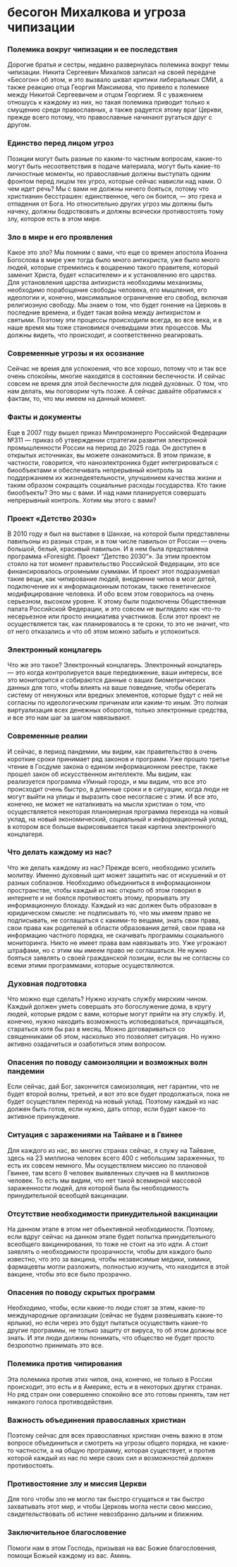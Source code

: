 # бесогон Михалкова и угроза чипизации

### Полемика вокруг чипизации и ее последствия  
Дорогие братья и сестры, недавно развернулась полемика вокруг темы чипизации. Никита Сергеевич Михалков записал на своей передаче «Бесогон» об этом, и это вызвало шквал критики либеральных СМИ, а также реакцию отца Георгия Максимова, что привело к полемике между Никитой Сергеевичем и отцом Георгием. Я с уважением отношусь к каждому из них, но такая полемика приводит только к смущению среди православных, а также радуется этому враг Церкви, прежде всего потому, что православные начинают ругаться друг с другом.

### Единство перед лицом угроз  
Позиции могут быть разные по каким-то частным вопросам, какие-то могут быть несоответствия в подаче материала, могут быть какие-то личностные моменты, но православные должны выступать одним фронтом перед лицом тех угроз, которые сейчас нависли над нами. О чем идет речь? Мы с вами не должны ничего бояться, потому что христианин бесстрашен: единственное, чего он боится, — это греха и отпадения от Бога. Но относительно других угроз мы должны быть начеку, должны бодрствовать и должны всячески противостоять тому злу, которое есть в этом мире.

### Зло в мире и его проявления  
Какое это зло? Мы помним с вами, что еще со времен апостола Иоанна Богослова в мире уже тогда было много антихриста, уже было много людей, которые стремились к воцарению такого правителя, который заменит Христа, будет «спасителем» и к установлению его царства. Для установления царства антихриста необходимы механизмы, необходимо порабощение свободы человека, его мышления, его идеологии и, конечно, максимальное ограничение его свобод, включая религиозную свободу. Мы знаем о том, что будет гонение на Церковь в последние времена, и будет такая война между антихристом и святыми. Поэтому эти процессы происходили всегда, во все века, и в наше время мы тоже становимся очевидцами этих процессов. Мы должны видеть, что происходит, и соответственно реагировать.

### Современные угрозы и их осознание  
Сейчас не время для успокоения, что все хорошо, потому что и так все очень спокойны, многие находятся в состоянии беспечности. И сейчас совсем не время для этой беспечности для людей духовных. О том, что нам делать, мы поговорим чуть позже. А сейчас давайте обратимся к фактам, то, что мы имеем на данный момент.

### Факты и документы  
Еще в 2007 году вышел приказ Минпромэнерго Российской Федерации №311 — приказ об утверждении стратегии развития электронной промышленности России на период до 2025 года. Он доступен в открытых источниках, вы можете ознакомиться. В этом приказе, в частности, говорится, что наноэлектроника будет интегрироваться с биообъектами и обеспечивать непрерывный контроль за поддержанием их жизнедеятельности, улучшением качества жизни и таким образом сокращать социальные расходы государства. Кто такие биообъекты? Это мы с вами. И над нами планируется совершать непрерывный контроль. Хотим мы этого с вами?

### Проект «Детство 2030»  
В 2010 году я был на выставке в Шанхае, на которой были представлены павильоны из разных стран, и в том числе павильон от России — очень большой, белый, красивый павильон. И в нем была представлена программа «Foresight. Проект “Детство 2030”». За этим проектом стояло на тот момент правительство Российской Федерации, это все финансировалось огромными суммами. И проект этот подразумевал такие вещи, как чипирование людей, внедрение чипов в мозг детей, подключение их к информационным потокам, также генетическое модифицирование человека. И обо всем этом говорилось на очень серьезном, высоком уровне. К этому были подключены Общественная палата Российской Федерации, и это совсем не выглядело как что-то несерьезное или просто инициатива участников. Если этот проект не осуществляется так, как планировалось в те сроки, то это не значит, что от него отказались и что об этом можно забыть и успокоиться.

### Электронный концлагерь  
Что же это такое? Электронный концлагерь. Электронный концлагерь — это когда контролируется ваше передвижение, ваши интересы, все это мониторится и собираются данные о ваших биометрических данных для того, чтобы влиять на ваше поведение, чтобы оберегать систему от ненужных или вредных элементов, которые будут с ней не согласны по идеологическим причинам или каким-то иным. Это полная виртуализация всех денежных оборотов, только электронные средства, и все это нам шаг за шагом навязывают.

### Современные реалии  
И сейчас, в период пандемии, мы видим, как правительство в очень короткие сроки принимает ряд законов и программ. Уже прошло третье чтение в Госдуме закона о едином информационном реестре, также прошел закон об искусственном интеллекте. Мы видим, как реализуется программа «Умный город», и мы видим, что все это происходит очень быстро, в длинные сроки и в ситуации, когда люди не могут выйти на улицы и выразить свое несогласие с этим. И все это, конечно, не может не наталкивать на мысли христиан о том, что осуществляется некоторая планомерная программа перехода на новый уклад, на новый экономический, социальный и информационный уклад, в котором все больше вырисовывается такая картина электронного концлагеря.

### Что делать каждому из нас?  
Что же делать каждому из нас? Прежде всего, необходимо усилить молитву. Именно духовный щит может защитить нас от искушений и от разных соблазнов. Необходимо объединиться в информационном пространстве, чтобы каждый из нас открыто об этом говорил в интернете и не боялся противостоять этому, прорывать эту информационную блокаду. Каждый из нас должен быть образован в юридическом смысле: не подписывать то, что мы имеем право не подписывать, не соглашаться с какими-то вещами, знать свои права, свои права как родителей в области образования детей, свои права на информацию частного порядка, не скачивать программы социального мониторинга. Никто не имеет права вам навязывать это. Уже угрожают штрафами, но с этим мы имеем право не соглашаться. Не нужно бояться заявлять о своей гражданской позиции, если вы не согласны со всеми этими программами, которые осуществляются.

### Духовная подготовка  
Что можно еще сделать? Нужно изучать службу мирским чином. Каждый должен уметь совершать это богослужение дома, в кругу людей, которые рядом с вами, которые могут прийти на эту службу. И, конечно, нужно находить возможность исповедоваться, причащаться, стараться хотя бы раз в месяц. Можно договариваться со священниками об этом, насколько это позволяет ситуация. Но нужно активно озадачиться и озаботиться этим вопросом.

### Опасения по поводу самоизоляции и возможных волн пандемии  
Если сейчас, дай Бог, закончится самоизоляция, нет гарантии, что не будет второй волны, третьей, и вот это все будет продолжаться, пока не будет осуществлен переход на новый уклад. Поэтому каждый из нас должен быть готов, если нужно, дать отпор, если будет какое-то активное принуждение.  

### Ситуация с заражениями на Тайване и в Гвинее  
Для каждого из нас, во многих странах сейчас, я служу на Тайване, здесь на 23 миллиона человек всего 400 с небольшим зараженных, то есть их совсем немного. Мы осуществляем миссию по плановой Гвинее, там всего 8 человек выявленных случаев на 8 миллионов человек. То есть мы видим, что нет такой всемирной массовой зараженности людей, для которой была бы необходимость принудительной всеобщей вакцинации.  

### Отсутствие необходимости принудительной вакцинации  
На данном этапе в этом нет объективной необходимости. Поэтому, если вдруг сейчас на данном этапе будет попытка принудительного всеобщего вакцинирования, то тоже не стоит на это идти. А стоит заявлять о необходимости прозрачности, чтобы для каждого было известно, что это за вакцина, чтобы независимые медики, химики, фармацевты могли разложить, полностью изучить, что находится в этой вакцине, чтобы это все было прозрачно.  

### Опасения по поводу скрытых программ  
Необходимо, чтобы, если какие-то люди стоят за этим, какие-то международные организации (сейчас не будем развешивать какие-то ярлыки), но если через это будут пытаться осуществить какие-то другие программы, не только защиту от вируса, то об этом должны все знать. И эти люди должны понимать, что общество не будет просто безропотно принимать это все.  

### Полемика против чипирования  
Эта полемика против этих чипов, она, конечно, не только в России происходит, это есть и в Америке, есть и в некоторых других странах. Но ряд стран они совершенно спокойно все это готовы принять, там нет никакого голоса противодействия.  

### Важность объединения православных христиан  
Поэтому сейчас для всех православных христиан очень важно в этом вопросе объединиться и смотреть на угрозы общего порядка, не какие-то частности, а на общую программу, которая существует, и против которой каждый из нас по мере своих сил и возможностей должен противостоять.  

### Противостояние злу и миссия Церкви  
Для того чтобы зло не могло так быстро сгущаться и так быстро захватывать этот мир, и чтобы Церковь могла нести свою миссию, свидетельствовать об истине невозбранно дальним и ближним.  

### Заключительное благословение  
Помоги нам в этом Господь, призывая на вас Божие благословения, помощи Божьей каждому из вас. Аминь.

